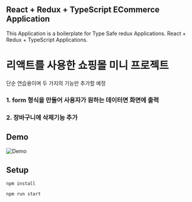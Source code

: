 
## React + Redux + TypeScript ECommerce Application

This Application is a boilerplate for Type Safe redux Applications. React + Redux + TypeScript Applications.

# 리액트를 사용한 쇼핑몰 미니 프로젝트
단순 연습용이며 두 가지의 기능만 추가할 예정


### 1. form 형식을 만들어 사용자가 원하는 데이터면 화면에 출력
### 2. 장바구니에 삭제기능 추가

## Demo

![Demo](demo_redux.gif)

## Setup

```
npm install

npm run start

```
